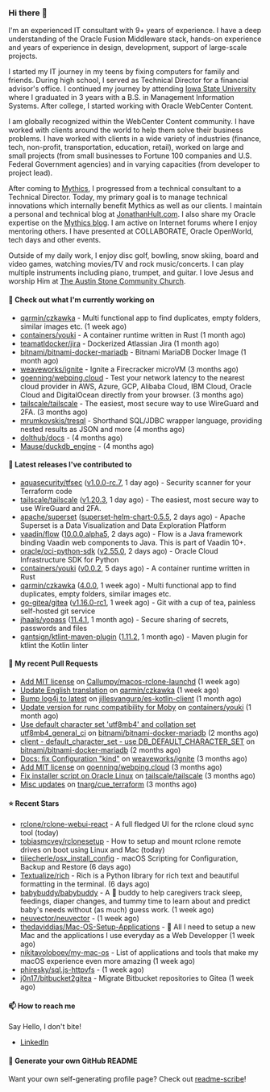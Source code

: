### Hi there 👋

I'm an experienced IT consultant with 9+ years of experience. I have a deep understanding of the Oracle Fusion Middleware stack, hands-on experience and years of experience in design, development, support of large-scale projects.

I started my IT journey in my teens by fixing computers for family and friends. During high school, I served as Technical Director for a financial advisor's office. I continued my journey by attending [Iowa State University](iastate.edu) where I graduated in 3 years with a B.S. in Management Information Systems. After college, I started working with Oracle WebCenter Content.

I am globally recognized within the WebCenter Content community. I have worked with clients around the world to help them solve their business problems. I have worked with clients in a wide variety of industries (finance, tech, non-profit, transportation, education, retail), worked on large and small projects (from small businesses to Fortune 100 companies and U.S. Federal Government agencies) and in varying capacities (from developer to project lead).

After coming to [Mythics](https://www.mythics.com/), I progressed from a technical consultant to a Technical Director. Today, my primary goal is to manage technical innovations which internally benefit Mythics as well as our clients. I maintain a personal and technical blog at [JonathanHult.com](https://jonathanhult.com). I also share my Oracle expertise on the [Mythics blog](https://www.mythics.com/about/blog/). I am active on Internet forums where I enjoy mentoring others. I have presented at COLLABORATE, Oracle OpenWorld, tech days and other events.

Outside of my daily work, I enjoy disc golf, bowling, snow skiing, board and video games, watching movies/TV and rock music/concerts. I can play multiple instruments including piano, trumpet, and guitar. I love Jesus and worship Him at [The Austin Stone Community Church](https://austinstone.org/).

#### 👷 Check out what I'm currently working on

- [qarmin/czkawka](https://github.com/qarmin/czkawka) - Multi functional app to find duplicates, empty folders, similar images etc. (1 week ago)
- [containers/youki](https://github.com/containers/youki) - A container runtime written in Rust (1 month ago)
- [teamatldocker/jira](https://github.com/teamatldocker/jira) - Dockerized Atlassian Jira (1 month ago)
- [bitnami/bitnami-docker-mariadb](https://github.com/bitnami/bitnami-docker-mariadb) - Bitnami MariaDB Docker Image (1 month ago)
- [weaveworks/ignite](https://github.com/weaveworks/ignite) - Ignite a Firecracker microVM (3 months ago)
- [goenning/webping.cloud](https://github.com/goenning/webping.cloud) - Test your network latency to the nearest cloud provider in AWS, Azure, GCP, Alibaba Cloud, IBM Cloud, Oracle Cloud and DigitalOcean directly from your browser. (3 months ago)
- [tailscale/tailscale](https://github.com/tailscale/tailscale) - The easiest, most secure way to use WireGuard and 2FA. (3 months ago)
- [mrumkovskis/tresql](https://github.com/mrumkovskis/tresql) - Shorthand SQL/JDBC wrapper language, providing nested results as JSON and more (4 months ago)
- [dolthub/docs](https://github.com/dolthub/docs) -  (4 months ago)
- [Mause/duckdb_engine](https://github.com/Mause/duckdb_engine) -  (4 months ago)

#### 🔭 Latest releases I've contributed to

- [aquasecurity/tfsec](https://github.com/aquasecurity/tfsec) ([v1.0.0-rc.7](https://github.com/aquasecurity/tfsec/releases/tag/v1.0.0-rc.7), 1 day ago) - Security scanner for your Terraform code
- [tailscale/tailscale](https://github.com/tailscale/tailscale) ([v1.20.3](https://github.com/tailscale/tailscale/releases/tag/v1.20.3), 1 day ago) - The easiest, most secure way to use WireGuard and 2FA.
- [apache/superset](https://github.com/apache/superset) ([superset-helm-chart-0.5.5](https://github.com/apache/superset/releases/tag/superset-helm-chart-0.5.5), 2 days ago) - Apache Superset is a Data Visualization and Data Exploration Platform
- [vaadin/flow](https://github.com/vaadin/flow) ([10.0.0.alpha5](https://github.com/vaadin/flow/releases/tag/10.0.0.alpha5), 2 days ago) - Flow is a Java framework binding Vaadin web components to Java. This is part of Vaadin 10&#43;.
- [oracle/oci-python-sdk](https://github.com/oracle/oci-python-sdk) ([v2.55.0](https://github.com/oracle/oci-python-sdk/releases/tag/v2.55.0), 2 days ago) - Oracle Cloud Infrastructure SDK for Python
- [containers/youki](https://github.com/containers/youki) ([v0.0.2](https://github.com/containers/youki/releases/tag/v0.0.2), 5 days ago) - A container runtime written in Rust
- [qarmin/czkawka](https://github.com/qarmin/czkawka) ([4.0.0](https://github.com/qarmin/czkawka/releases/tag/4.0.0), 1 week ago) - Multi functional app to find duplicates, empty folders, similar images etc.
- [go-gitea/gitea](https://github.com/go-gitea/gitea) ([v1.16.0-rc1](https://github.com/go-gitea/gitea/releases/tag/v1.16.0-rc1), 1 week ago) - Git with a cup of tea, painless self-hosted git service
- [jhaals/yopass](https://github.com/jhaals/yopass) ([11.4.1](https://github.com/jhaals/yopass/releases/tag/11.4.1), 1 month ago) - Secure sharing of secrets, passwords and files 
- [gantsign/ktlint-maven-plugin](https://github.com/gantsign/ktlint-maven-plugin) ([1.11.2](https://github.com/gantsign/ktlint-maven-plugin/releases/tag/1.11.2), 1 month ago) - Maven plugin for ktlint the Kotlin linter

#### 🔨 My recent Pull Requests

- [Add MIT license](https://github.com/Callumpy/macos-rclone-launchd/pull/1) on [Callumpy/macos-rclone-launchd](https://github.com/Callumpy/macos-rclone-launchd) (1 week ago)
- [Update English translation](https://github.com/qarmin/czkawka/pull/585) on [qarmin/czkawka](https://github.com/qarmin/czkawka) (1 week ago)
- [Bump log4j to latest](https://github.com/jillesvangurp/es-kotlin-client/pull/76) on [jillesvangurp/es-kotlin-client](https://github.com/jillesvangurp/es-kotlin-client) (1 month ago)
- [Update version for runc compatibility for Moby](https://github.com/containers/youki/pull/530) on [containers/youki](https://github.com/containers/youki) (1 month ago)
- [Use default character set &#39;utf8mb4&#39; and collation set utf8mb4_general_ci](https://github.com/bitnami/bitnami-docker-mariadb/pull/255) on [bitnami/bitnami-docker-mariadb](https://github.com/bitnami/bitnami-docker-mariadb) (2 months ago)
- [client - default_character_set - use DB_DEFAULT_CHARACTER_SET](https://github.com/bitnami/bitnami-docker-mariadb/pull/254) on [bitnami/bitnami-docker-mariadb](https://github.com/bitnami/bitnami-docker-mariadb) (2 months ago)
- [Docs: fix Configuration &#34;kind&#34;](https://github.com/weaveworks/ignite/pull/877) on [weaveworks/ignite](https://github.com/weaveworks/ignite) (3 months ago)
- [Add MIT license](https://github.com/goenning/webping.cloud/pull/10) on [goenning/webping.cloud](https://github.com/goenning/webping.cloud) (3 months ago)
- [Fix installer script on Oracle Linux](https://github.com/tailscale/tailscale/pull/3146) on [tailscale/tailscale](https://github.com/tailscale/tailscale) (3 months ago)
- [Misc updates](https://github.com/tnarg/cue_terraform/pull/1) on [tnarg/cue_terraform](https://github.com/tnarg/cue_terraform) (3 months ago)

#### ⭐ Recent Stars

- [rclone/rclone-webui-react](https://github.com/rclone/rclone-webui-react) - A full fledged UI for the rclone cloud sync tool (today)
- [tobiasmcvey/rclonesetup](https://github.com/tobiasmcvey/rclonesetup) - How to setup and mount rclone remote drives on boot using Linux and Mac (today)
- [tiiiecherle/osx_install_config](https://github.com/tiiiecherle/osx_install_config) - macOS Scripting for Configuration, Backup and Restore (6 days ago)
- [Textualize/rich](https://github.com/Textualize/rich) - Rich is a Python library for rich text and beautiful formatting in the terminal. (6 days ago)
- [babybuddy/babybuddy](https://github.com/babybuddy/babybuddy) - A :baby: buddy to help caregivers track sleep, feedings, diaper changes, and tummy time to learn about and predict baby&#39;s needs without (as much) guess work. (1 week ago)
- [neuvector/neuvector](https://github.com/neuvector/neuvector) -  (1 week ago)
- [thedaviddias/Mac-OS-Setup-Applications](https://github.com/thedaviddias/Mac-OS-Setup-Applications) - 👾 All I need to setup a new Mac and the applications I use everyday as a Web Developper (1 week ago)
- [nikitavoloboev/my-mac-os](https://github.com/nikitavoloboev/my-mac-os) - List of applications and tools that make my macOS experience even more amazing (1 week ago)
- [phiresky/sql.js-httpvfs](https://github.com/phiresky/sql.js-httpvfs) -  (1 week ago)
- [j0n17/bitbucket2gitea](https://github.com/j0n17/bitbucket2gitea) - Migrate Bitbucket repositories to Gitea (1 week ago)

#### 📫 How to reach me

Say Hello, I don't bite!

- [LinkedIn](https://www.linkedin.com/in/jonathanhult)

#### 📖 Generate your own GitHub README

Want your own self-generating profile page? Check out [readme-scribe](https://github.com/muesli/readme-scribe)!
